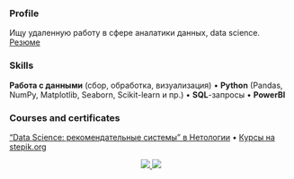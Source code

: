 ### Profile
Ищу удаленную работу в сфере аналатики данных, data science. <a href="https://myresume.ru/resume/mRqOHLXLICR"/>Резюме</a>
### Skills
**Работа с данными** (сбор, обработка, визуализация) • **Python** (Pandas, NumPy, Matplotlib, Seaborn, Scikit-learn и пр.) • **SQL**-запросы • **PowerBI** 
### Courses and certificates
<a href="https://github.com/iaidarf/Certificates/blob/main/certificate_netology_DS.pdf">“Data Science: рекомендательные системы” в Нетологии</a> •
<a href="https://github.com/iaidarf/Certificates">Курсы на stepik.org</a>

<div align="center"> 
  <a href="https://t.me/iaidarf"> <img src="https://img.shields.io/badge/-telegram-blue?style=for-the-badge" /> </a>
  <a href="mailto:i_a_f@mail.ru"> <img src="https://img.shields.io/badge/-email-blue?style=for-the-badge" /> </a>
 
</div>

